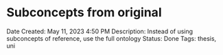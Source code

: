 # Subconcepts from original

Date Created: May 11, 2023 4:50 PM
Description: Instead of using subconcepts of reference, use the full ontology
Status: Done
Tags: thesis, uni
